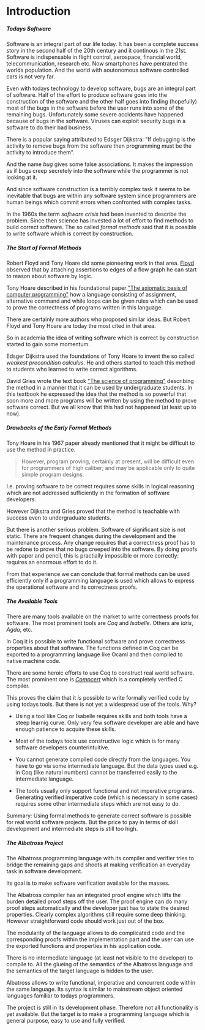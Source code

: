 # Introduction

##### Todays Software

Software is an integral part of our life today. It has been a complete success
story in the second half of the 20th century and it continous in the
21st. Software is indispensable in flight control, aerospace, financial world,
telecommunication, research etc. Now smartphones have pentrated the worlds
population. And the world with aoutonomous software controlled cars is not
very far.

Even with todays technology to develop software, bugs are an integral part of
software. Half of the effort to produce software goes into the construction of
the software and the other half goes into finding (hopefully) most of the bugs
in the software before the user runs into some of the remaining
bugs. Unfortunately some severe accidents have happened because of bugs in the
software. Viruses can exploit security bugs in a software to do their bad
business.

There is a popular saying attributed to Edsger Dijkstra: "If debugging is the
activity to remove bugs from the software then programming must be the
activity to introduce them".

And the name _bug_ gives some false associations. It makes the impression as
if bugs creep secretely into the software while the programmer is not looking
at it.

And since software construction is a terribly complex task it seems to be
inevitable that bugs are within any software system since programmers are
human beings which commit errors when confronted with complex tasks.

In the 1960s the term _software crisis_ had been invented to describe the
problem. Since then science has invested a lot of effort to find methods to
build correct software. The so called _formal methods_ said that it is
possible to write software which is correct by construction.


##### The Start of Formal Methods

Robert Floyd and Tony Hoare did some pioneering work in that
area. [Floyd](bibliography.md#floyd1967) observed that by attaching assertions
to edges of a flow graph he can start to reason about software by logic.

Tony Hoare described in his foundational paper ["The axiomatic basis of
computer programming"](bibliography.md#hoare1969) how a language consisting of
assignment, alternative command and while loops can be given rules which can
be used to prove the correctness of programs written in this language.

There are certainly more authors who proposed similar ideas. But Robert Floyd
and Tony Hoare are today the most cited in that area.

So in academia the idea of writing software which is correct by construction
started to gain some momentum.

Edsger Dijkstra used the foundations of Tony Hoare to invent the so called
_weakest precondition calculus_. He and others started to teach this method to
students who learned to write correct algorithms.

David Gries wrote the text book ["The science of
programming"](bibliography.md#gries1981) describing the method in a manner
that it can be used by undergraduate students. In this textbook he expressed
the idea that the method is so powerful that soon more and more programs will
be written by using the method to prove software correct. But we all know that
this had not happened (at least up to now).


##### Drawbacks of the Early Formal Methods

Tony Hoare in his 1967 paper already mentioned that it might be difficult to
use the method in practice.

> However, program proving, certainly at present, will be difficult even for
  programmers of high caliber; and may be applicable only to quite simple
  program designs.

I.e. proving software to be correct requires some skills in logical reasoning
which are not addressed sufficiently in the formation of software developers.

However Dijkstra and Gries proved that the method is teachable with success
even to undergraduate students.

But there is another serious problem. Software of significant size is not
static. There are frequent changes during the development and the maintenance
process. Any change requires that a correctness proof has to be redone to
prove that no bugs creeped into the software. By doing proofs with paper and
pencil, this is practially impossible or more correctly: requires an enormous
effort to do it.

From that experience we can conclude that formal methods can be used
efficiently only if a programming language is used which allows to express the
operational software and its correctness proofs.


##### The Available Tools

There are many tools available on the market to write correctness proofs for
software. The most prominent tools are _Coq_ and _Isabelle_. Others are
_Idris_, _Agda_, etc.

In Coq it is possible to write functional software and prove correctness
properties about that software. The functions defined in Coq can be exported
to a programming language like Ocaml and then compiled to native machine code.

There are some heroic efforts to use Coq to construct real world software. The
most prominent one is [_Compcert_](http://compcert.inria.fr/) which is a
completely verified C compiler.

This proves the claim that it _is_ possible to write formally verified code by
using todays tools. But there is not yet a widespread use of the tools. Why?

- Using a tool like Coq or Isabelle requires skills and both tools have a
  steep learnig curve. Only very few software developer are able and have
  enough patience to acquire these skills.

- Most of the todays tools use constructive logic which is for many software
  developers counterintuitive.

- You cannot generate compiled code directly from the languages. You have to
  go via some intermediate language. But the data types used e.g. in Coq (like
  natural numbers) cannot be transferred easily to the intermediate language.

- The tools usually only support functional and not imperative
  programs. Generating verified imperative code (which is necessary in some
  cases) requires some other intermediate steps which are not easy to do.

Summary: Using formal methods to generate correct software is possible for
real world software projects. But the price to pay in terms of skill
development and intermediate steps is still too high.



##### The Albatross Project

The Albatross programming language with its compiler and verifier tries to
bridge the remaining gaps and shoots at making verification an everyday task
in software development.

Its goal is to make software verification available for the masses.

The Albatross compiler has an integrated proof engine which lifts the burden
detailed proof steps off the user. The proof engine can do many proof steps
automatically and the developer just has to state the desired
properties. Clearly complex algorithms still require some deep
thinking. However straightforward code should work just out of the box.

The modularity of the language allows to do complicated code and the
corresponding proofs within the implementation part and the user can use the
exported functions and properties in his application code.

There is no intermediate language (at least not visible to the developer) to
compile to. All the glueing of the semantics of the Albatross language and the
semantics of the target language is hidden to the user.

Albatross allows to write functional, imperative and concurrent code within the
same language. Its syntax is similar to mainstream object oriented languages
familiar to todays programmers.

The project is still in its development phase. Therefore not all functionality
is yet available. But the target is to make a programming language which is
general purpose, easy to use and fully verified.


<!--
Local Variables:
mode: outline
coding: iso-latin-1
outline-regexp: "#+"
End:
-->
